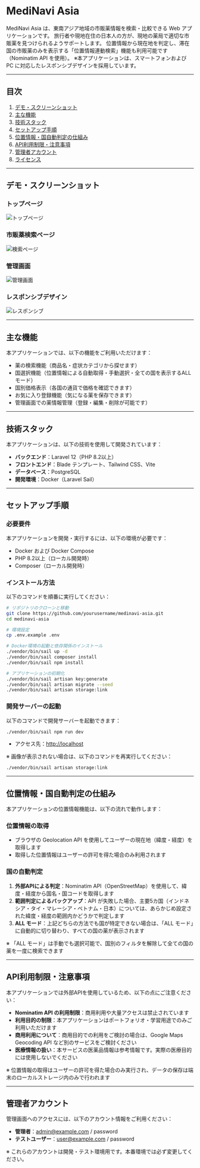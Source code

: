 # MediNavi Asia

MediNavi Asia は、東南アジア地域の市販薬情報を検索・比較できる Web アプリケーションです。
旅行者や現地在住の日本人の方が、現地の薬局で適切な市販薬を見つけられるようサポートします。
位置情報から現在地を判定し、滞在国の市販薬のみを表示する「位置情報連動検索」機能も利用可能です（Nominatim API を使用）。
※本アプリケーションは、スマートフォンおよび PC に対応したレスポンシブデザインを採用しています。

---

## 目次

1. [デモ・スクリーンショット](#デモ・スクリーンショット)
2. [主な機能](#主な機能)
3. [技術スタック](#技術スタック)
4. [セットアップ手順](#セットアップ手順)
5. [位置情報・国自動判定の仕組み](#位置情報・国自動判定の仕組み)
6. [API利用制限・注意事項](#api利用制限・注意事項)
7. [管理者アカウント](#管理者アカウント)
8. [ライセンス](#ライセンス)

---

## デモ・スクリーンショット

### トップページ
![トップページ](docs/images/welcome.png)

### 市販薬検索ページ
![検索ページ](docs/images/home.png)

### 管理画面
![管理画面](docs/images/management.png)

### レスポンシブデザイン
![レスポンシブ](docs/images/respo.png)

---

## 主な機能

本アプリケーションでは、以下の機能をご利用いただけます：

- 薬の検索機能（商品名・症状カテゴリから探せます）
- 国選択機能（位置情報による自動取得・手動選択・全ての国を表示するALLモード）
- 国別価格表示（各国の通貨で価格を確認できます）
- お気に入り登録機能（気になる薬を保存できます）
- 管理画面での薬情報管理（登録・編集・削除が可能です）

---

## 技術スタック

本アプリケーションは、以下の技術を使用して開発されています：

- **バックエンド**：Laravel 12（PHP 8.2以上）
- **フロントエンド**：Blade テンプレート、Tailwind CSS、Vite
- **データベース**：PostgreSQL
- **開発環境**：Docker（Laravel Sail）

---

## セットアップ手順

### 必要要件

本アプリケーションを開発・実行するには、以下の環境が必要です：

- Docker および Docker Compose
- PHP 8.2以上（ローカル開発時）
- Composer（ローカル開発時）

### インストール方法

以下のコマンドを順番に実行してください：

```bash
# リポジトリのクローンと移動
git clone https://github.com/yourusername/medinavi-asia.git
cd medinavi-asia

# 環境設定
cp .env.example .env

# Docker環境の起動と依存関係のインストール
./vendor/bin/sail up -d
./vendor/bin/sail composer install
./vendor/bin/sail npm install

# アプリケーションの初期化
./vendor/bin/sail artisan key:generate
./vendor/bin/sail artisan migrate --seed
./vendor/bin/sail artisan storage:link
```

### 開発サーバーの起動

以下のコマンドで開発サーバーを起動できます：

```bash
./vendor/bin/sail npm run dev
```

- アクセス先：[http://localhost](http://localhost)

※ 画像が表示されない場合は、以下のコマンドを再実行してください：
```bash
./vendor/bin/sail artisan storage:link
```

---

## 位置情報・国自動判定の仕組み

本アプリケーションの位置情報機能は、以下の流れで動作します：

### 位置情報の取得
- ブラウザの Geolocation API を使用してユーザーの現在地（緯度・経度）を取得します
- 取得した位置情報はユーザーの許可を得た場合のみ利用されます

### 国の自動判定
1. **外部APIによる判定**：Nominatim API（OpenStreetMap）を使用して、緯度・経度から国名・国コードを取得します
2. **範囲判定によるバックアップ**：API が失敗した場合、主要5カ国（インドネシア・タイ・マレーシア・ベトナム・日本）については、あらかじめ設定された緯度・経度の範囲内かどうかで判定します
3. **ALL モード**：上記どちらの方法でも国が特定できない場合は、「ALL モード」に自動的に切り替わり、すべての国の薬が表示されます

※ 「ALL モード」は手動でも選択可能で、国別のフィルタを解除して全ての国の薬を一度に検索できます

---

## API利用制限・注意事項

本アプリケーションでは外部APIを使用しているため、以下の点にご注意ください：

- **Nominatim API の利用制限**：商用利用や大量アクセスは禁止されています
- **利用目的の制限**：本アプリケーションはポートフォリオ・学習用途でのみご利用いただけます
- **商用利用について**：商用目的での利用をご検討の場合は、Google Maps Geocoding API など別のサービスをご検討ください
- **医療情報の扱い**：本サービスの医薬品情報は参考情報です。実際の医療目的には使用しないでください

※ 位置情報の取得はユーザーの許可を得た場合のみ実行され、データの保存は端末のローカルストレージ内のみで行われます

---

## 管理者アカウント

管理画面へのアクセスには、以下のアカウント情報をご利用ください：

- **管理者**：admin@example.com / password
- **テストユーザー**：user@example.com / password

※ これらのアカウントは開発・テスト環境用です。本番環境では必ず変更してください。
